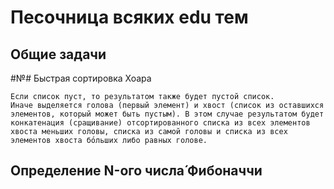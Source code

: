 # Песочница всяких edu тем

## Общие задачи

#№# Быстрая сортировка Хоара

    Если список пуст, то результатом также будет пустой список.
    Иначе выделяется голова (первый элемент) и хвост (список из оставшихся элементов, который может быть пустым). В этом случае результатом будет конкатенация (сращивание) отсортированного списка из всех элементов хвоста меньших головы, списка из самой головы и списка из всех элементов хвоста бо́льших либо равных голове.


## Определение N-ого числа́ Фибоначчи